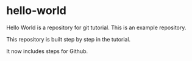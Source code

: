 # hello-world
Hello World is a repository for git tutorial.
This is an example repository.

This repository is built step by step in the tutorial.

It now includes steps for Github.
